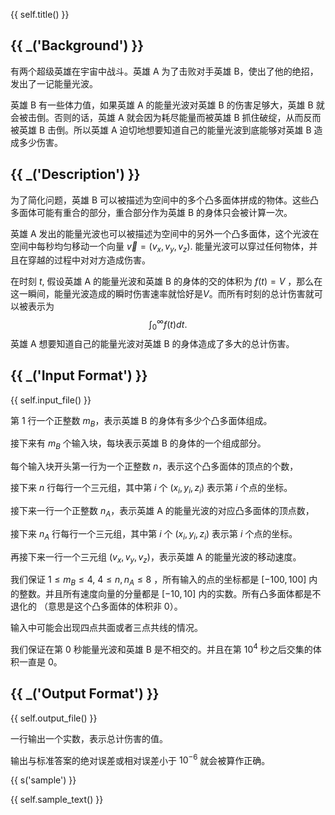 {{ self.title() }}

## {{ _('Background') }}

有两个超级英雄在宇宙中战斗。英雄 A 为了击败对手英雄 B，使出了他的绝招，发出了一记能量光波。

英雄 B 有一些体力值，如果英雄 A 的能量光波对英雄 B 的伤害足够大，英雄 B 就会被击倒。否则的话，英雄 A 就会因为耗尽能量而被英雄 B 抓住破绽，从而反而被英雄 B 击倒。所以英雄 A 迫切地想要知道自己的能量光波到底能够对英雄 B 造成多少伤害。

## {{ _('Description') }}

为了简化问题，英雄 B 可以被描述为空间中的多个凸多面体拼成的物体。这些凸多面体可能有重合的部分，重合部分作为英雄 B 的身体只会被计算一次。

英雄 A 发出的能量光波也可以被描述为空间中的另外一个凸多面体，这个光波在空间中每秒均匀移动一个向量 $\vec{v} = (v_x,v_y,v_z)$. 能量光波可以穿过任何物体，并且在穿越的过程中对对方造成伤害。

在时刻 $t$, 假设英雄 A 的能量光波和英雄 B 的身体的交的体积为 $f(t) = V$ ，那么在这一瞬间，能量光波造成的瞬时伤害速率就恰好是$V$。而所有时刻的总计伤害就可以被表示为
$$
\int_{0}^{\infty} f(t) dt.
$$
英雄 A 想要知道自己的能量光波对英雄 B 的身体造成了多大的总计伤害。

## {{ _('Input Format') }}

{{ self.input_file() }}

第 $1$ 行一个正整数 $m_B$，表示英雄 B 的身体有多少个凸多面体组成。

接下来有 $m_B$ 个输入块，每块表示英雄 B 的身体的一个组成部分。

每个输入块开头第一行为一个正整数 $n$，表示这个凸多面体的顶点的个数，

接下来 $n$ 行每行一个三元组，其中第 $i$ 个 $(x_i,y_i,z_i)$ 表示第 $i$ 个点的坐标。

接下来一行一个正整数 $n_A$，表示英雄 A 的能量光波的对应凸多面体的顶点数，

接下来 $n_A$ 行每行一个三元组，其中第 $i$ 个 $(x_i,y_i,z_i)$ 表示第 $i$ 个点的坐标。

再接下来一行一个三元组 $(v_x,v_y,v_z)$，表示英雄 A 的能量光波的移动速度。

我们保证 $1 \le m_B \le 4$, $4\le n,n_A\le 8$ ，所有输入的点的坐标都是 $[-100,100]$ 内的整数。并且所有速度向量的分量都是 $[-10,10]$ 内的实数。所有凸多面体都是不退化的 （意思是这个凸多面体的体积非 0）。

输入中可能会出现四点共面或者三点共线的情况。

我们保证在第 $0$ 秒能量光波和英雄 B 是不相交的。并且在第 $10^4$ 秒之后交集的体积一直是 0。

## {{ _('Output Format') }}

{{ self.output_file() }}

一行输出一个实数，表示总计伤害的值。

输出与标准答案的绝对误差或相对误差小于 $10^{-6}$ 就会被算作正确。

{{ s('sample') }}

{{ self.sample_text() }}
